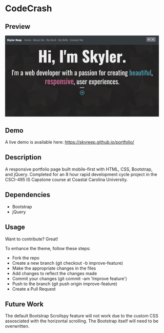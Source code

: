# CodeCrash

## Preview
<img src="/images/preview.png" width="800px">

## Demo
A live demo is available here: https://skyreep.github.io/portfolio/

## Description
A responsive portfolio page built mobile-first with HTML, CSS, Bootstrap, and jQuery. Completed for an 8 hour rapid development cycle project in the CSCI-495 IS Capstone course at Coastal Carolina University.

## Dependencies
<ul>
  <li>Bootstrap</li>
  <li>jQuery</li>
</ul>

## Usage
Want to contribute? Great!

To enhance the theme, follow these steps:
<ul>
  <li>Fork the repo</li>
  <li>Create a new branch (git checkout -b improve-feature)</li>
  <li>Make the appropriate changes in the files</li>
  <li>Add changes to reflect the changes made</li>
  <li>Commit your changes (git commit -am 'Improve feature')</li>
  <li>Push to the branch (git push origin improve-feature)</li>
  <li>Create a Pull Request</li>
</ul>

## Future Work
The default Bootstrap Scrollspy feature will not work due to the custom CSS assosciated with the horizontal scrolling. The Bootstrap itself will need to be overwritten. 
 
